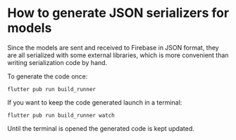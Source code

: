 # How to generate JSON serializers for models

Since the models are sent and received to Firebase in JSON format, they are all serialized with some external libraries, which is more convenient than writing serialization code by hand.

To generate the code once:
    
    flutter pub run build_runner

If you want to keep the code generated launch in a terminal:

    flutter pub run build_runner watch

Until the terminal is opened the generated code is kept updated.
